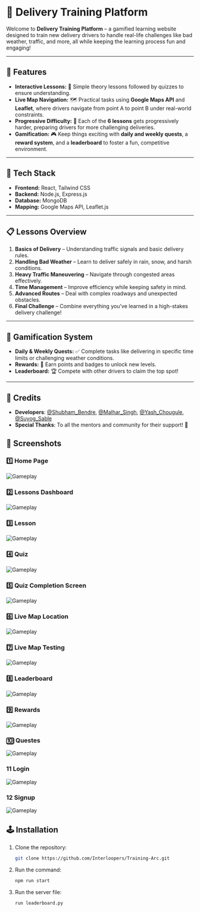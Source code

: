 # 🚚 Delivery Training Platform

Welcome to **Delivery Training Platform** – a gamified learning website designed to train new delivery drivers to handle real-life challenges like bad weather, traffic, and more, all while keeping the learning process fun and engaging! 

---

## 🌟 Features

- **Interactive Lessons:** 📘 Simple theory lessons followed by quizzes to ensure understanding.
- **Live Map Navigation:** 🗺️ Practical tasks using **Google Maps API** and **Leaflet**, where drivers navigate from point A to point B under real-world constraints.
- **Progressive Difficulty:** 🚦 Each of the **6 lessons** gets progressively harder, preparing drivers for more challenging deliveries.
- **Gamification:** 🎮 Keep things exciting with **daily and weekly quests**, a **reward system**, and a **leaderboard** to foster a fun, competitive environment.
  
---

## 🚀 Tech Stack

- **Frontend:** React, Tailwind CSS
- **Backend:** Node.js, Express.js
- **Database:** MongoDB
- **Mapping:** Google Maps API, Leaflet.js

---

## 📋 Lessons Overview

1. **Basics of Delivery** – Understanding traffic signals and basic delivery rules.
2. **Handling Bad Weather** – Learn to deliver safely in rain, snow, and harsh conditions.
3. **Heavy Traffic Maneuvering** – Navigate through congested areas effectively.
4. **Time Management** – Improve efficiency while keeping safety in mind.
5. **Advanced Routes** – Deal with complex roadways and unexpected obstacles.
6. **Final Challenge** – Combine everything you've learned in a high-stakes delivery challenge!

---

## 🎯 Gamification System

- **Daily & Weekly Quests:** ✅ Complete tasks like delivering in specific time limits or challenging weather conditions.
- **Rewards:** 🎁 Earn points and badges to unlock new levels.
- **Leaderboard:** 🏆 Compete with other drivers to claim the top spot!

---

## 📜 **Credits**  
- **Developers**: [@Shubham_Bendre](https://github.com/Shubham-Bendre), [@Malhar_Singh](https://github.com/Malhar2400), [@Yash_Chougule](https://github.com/YxASH), [@Suyog_Sable](https://github.com/Suyog_Sable)  
- **Special Thanks**: To all the mentors and community for their support! 🎉

## 📸 **Screenshots**  

### 1️⃣ Home Page
![Gameplay](./screenshots/opening_pg.png)  
### 2️⃣ Lessons Dashboard
![Gameplay](./screenshots/lesson_overview.png)  
### 3️⃣ Lesson
![Gameplay](./screenshots/lesson.png)  
### 4️⃣ Quiz
![Gameplay](./screenshots/quiz.png)  
### 5️⃣ Quiz Completion Screen
![Gameplay](./screenshots/quiz_complete.png)  
### 6️⃣ Live Map Location
![Gameplay](./screenshots/live_location.png)  
### 7️⃣ Live Map Testing
![Gameplay](./screenshots/location_testing.png)
### 8️⃣ Leaderboard
![Gameplay](./screenshots/leaderboard.png)
### 9️⃣ Rewards
![Gameplay](./screenshots/reward.png)
### 🔟 Questes
![Gameplay](./screenshots/quest.png)
### 11 Login
![Gameplay](./screenshots/login.png)
### 12 Signup
![Gameplay](./screenshots/signup.png)

## 🕹️ **Installation**  
1. Clone the repository:  
   ```bash
   git clone https://github.com/Interloopers/Training-Arc.git

2. Run the command:
   ```bash
   npm run start

3. Run the server file:
   ```bash
   run leaderboard.py
